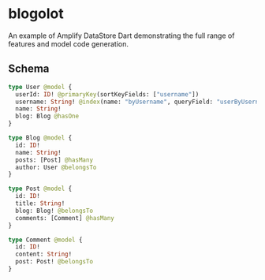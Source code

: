# blogolot

An example of Amplify DataStore Dart demonstrating the full range of features and model code generation.


## Schema

```graphql
type User @model {
  userId: ID! @primaryKey(sortKeyFields: ["username"])
  username: String! @index(name: "byUsername", queryField: "userByUsername")
  name: String!
  blog: Blog @hasOne
}

type Blog @model {
  id: ID!
  name: String!
  posts: [Post] @hasMany
  author: User @belongsTo
}

type Post @model {
  id: ID!
  title: String!
  blog: Blog! @belongsTo
  comments: [Comment] @hasMany
}

type Comment @model {
  id: ID!
  content: String!
  post: Post! @belongsTo
}
```
